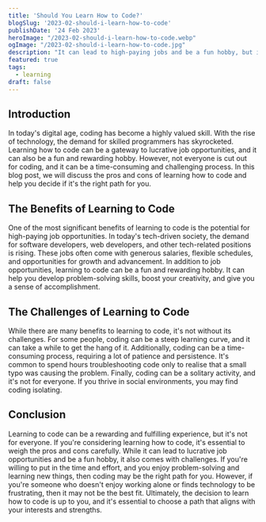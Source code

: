 ```yaml
---
title: 'Should You Learn How to Code?'
blogSlug: '2023-02-should-i-learn-how-to-code'
publishDate: '24 Feb 2023'
heroImage: "/2023-02-should-i-learn-how-to-code.webp"
ogImage: "/2023-02-should-i-learn-how-to-code.jpg"
description: "It can lead to high-paying jobs and be a fun hobby, but it comes with challenges. Weigh the pros and cons carefully."
featured: true
tags:
  - learning
draft: false
---
```


## Introduction

In today's digital age, coding has become a highly valued skill. With the rise of technology, the demand for skilled programmers has skyrocketed. Learning how to code can be a gateway to lucrative job opportunities, and it can also be a fun and rewarding hobby. However, not everyone is cut out for coding, and it can be a time-consuming and challenging process. In this blog post, we will discuss the pros and cons of learning how to code and help you decide if it's the right path for you.

## The Benefits of Learning to Code

One of the most significant benefits of learning to code is the potential for high-paying job opportunities. In today's tech-driven society, the demand for software developers, web developers, and other tech-related positions is rising. These jobs often come with generous salaries, flexible schedules, and opportunities for growth and advancement. In addition to job opportunities, learning to code can be a fun and rewarding hobby. It can help you develop problem-solving skills, boost your creativity, and give you a sense of accomplishment.

## The Challenges of Learning to Code

While there are many benefits to learning to code, it's not without its challenges. For some people, coding can be a steep learning curve, and it can take a while to get the hang of it. Additionally, coding can be a time-consuming process, requiring a lot of patience and persistence. It's common to spend hours troubleshooting code only to realise that a small typo was causing the problem. Finally, coding can be a solitary activity, and it's not for everyone. If you thrive in social environments, you may find coding isolating.

## Conclusion

Learning to code can be a rewarding and fulfilling experience, but it's not for everyone. If you're considering learning how to code, it's essential to weigh the pros and cons carefully. While it can lead to lucrative job opportunities and be a fun hobby, it also comes with  challenges. If you're willing to put in the time and effort, and you enjoy problem-solving and learning new things, then coding may be the right path for you. However, if you're someone who doesn't enjoy working alone or finds technology to be frustrating, then it may not be the best fit. Ultimately, the decision to learn how to code is up to you, and it's essential to choose a path that aligns with your interests and strengths.
